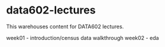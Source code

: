 # data602-lectures

This warehouses content for DATA602 lectures.

week01 - introduction/census data walkthrough
week02 - eda


